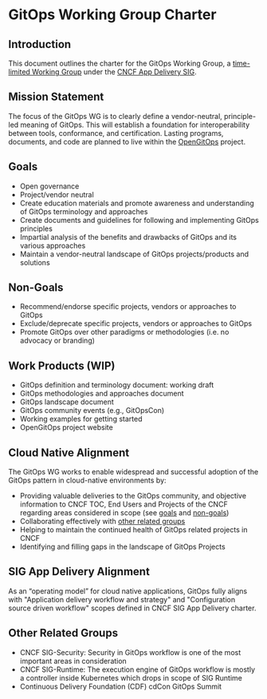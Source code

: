 # GitOps Working Group Charter

## Introduction

This document outlines the charter for the GitOps Working Group, a [time-limited Working Group](https://github.com/cncf/toc/blob/main/sigs/cncf-sigs.md#responsibilities--empowerment-of-sigs) under the [CNCF App Delivery SIG](https://github.com/cncf/sig-app-delivery).

## Mission Statement

The focus of the GitOps WG is to clearly define a vendor-neutral, principle-led meaning of GitOps.
This will establish a foundation for interoperability between tools, conformance, and certification. Lasting programs, documents, and code are planned to live within the [OpenGitOps](https://github.com/open-gitops) project.

## Goals

- Open governance
- Project/vendor neutral
- Create education materials and promote awareness and understanding of GitOps terminology and approaches
- Create documents and guidelines for following and implementing GitOps principles
- Impartial analysis of the benefits and drawbacks of GitOps and its various approaches
- Maintain a vendor-neutral landscape of GitOps projects/products and solutions

## Non-Goals

- Recommend/endorse specific projects, vendors or approaches to GitOps
- Exclude/deprecate specific projects, vendors or approaches to GitOps
- Promote GitOps over other paradigms or methodologies (i.e. no advocacy or branding)

## Work Products (WIP)

- GitOps definition and terminology document: working draft
- GitOps methodologies and approaches document
- GitOps landscape document
- GitOps community events (e.g., GitOpsCon)
- Working examples for getting started
- OpenGitOps project website

## Cloud Native Alignment

The GitOps WG works to enable widespread and successful adoption of the GitOps pattern in cloud-native environments by:

- Providing valuable deliveries to the GitOps community, and objective information to CNCF TOC, End Users and Projects of the CNCF regarding areas considered in scope (see [goals](#goals) and [non-goals](#non-goals))
- Collaborating effectively with [other related groups](#other-related-groups)
- Helping to maintain the continued health of GitOps related projects in CNCF
- Identifying and filling gaps in the landscape of GitOps Projects

## SIG App Delivery Alignment

As an “operating model” for cloud native applications, GitOps fully aligns with "Application delivery workflow and strategy" and "Configuration source driven workflow" scopes defined in CNCF SIG App Delivery charter.

## Other Related Groups

- CNCF SIG-Security: Security in GitOps workflow is one of the most important areas in consideration
- CNCF SIG-Runtime: The execution engine of GitOps workflow is mostly a controller inside Kubernetes which drops in scope of SIG Runtime
- Continuous Delivery Foundation (CDF) cdCon GitOps Summit
